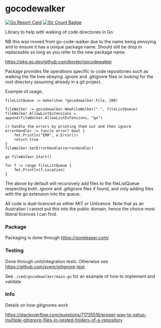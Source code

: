 # gocodewalker

[![Go Report Card](https://goreportcard.com/badge/github.com/boyter/gocodewalker)](https://goreportcard.com/report/github.com/boyter/gocodewalker)
[![Str Count Badge](https://sloc.xyz/github/boyter/gocodewalker/)](https://github.com/boyter/gocodewalker/)

Library to help with walking of code directories in Go

NB this was moved from go-code-walker due to the name being annoying and to ensure it has a unique package name. Should still be drop in replaceable
so long as you refer to the new package name.

https://pkg.go.dev/github.com/boyter/gocodewalker

Package provides file operations specific to code repositories such as walking the file tree obeying .ignore and .gitignore files
or looking for the root directory assuming already in a git project.

Example of usage,

```
fileListQueue := make(chan *gocodewalker.File, 100)

fileWalker := gocodewalker.NewFileWalker(".", fileListQueue)
fileWalker.AllowListExtensions = append(fileWalker.AllowListExtensions, "go")

// handle the errors by printing them out and then ignore
errorHandler := func(e error) bool {
    fmt.Println("ERR", e.Error())
    return true
}
fileWalker.SetErrorHandler(errorHandler)

go fileWalker.Start()

for f := range fileListQueue {
    fmt.Println(f.Location)
}
```

The above by default will recursively add files to the fileListQueue respecting both .ignore and .gitignore files if found, and
only adding files with the go extension into the queue.

All code is dual-licenced as either MIT or Unlicence.
Note that as an Australian I cannot put this into the public domain, hence the choice most liberal licences I can find.

### Package

Packaging is done through https://goreleaser.com/ 

### Testing

Done through unit/integration tests. Otherwise see https://github.com/svent/gitignore-test

See `./cmd/gocodewalker/main.go` for an example of how to implement and validate 

### Info

Details on how gitignores work

https://stackoverflow.com/questions/71735516/proper-way-to-setup-multiple-gitignore-files-in-nested-folders-of-a-repository